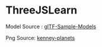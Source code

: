 # ThreeJSLearn

Model Source :  [glTF-Sample-Models](https://github.com/KhronosGroup/glTF-Sample-Models)

Png Source:  [kenney-planets](https://www.kenney.nl/assets/planets)
